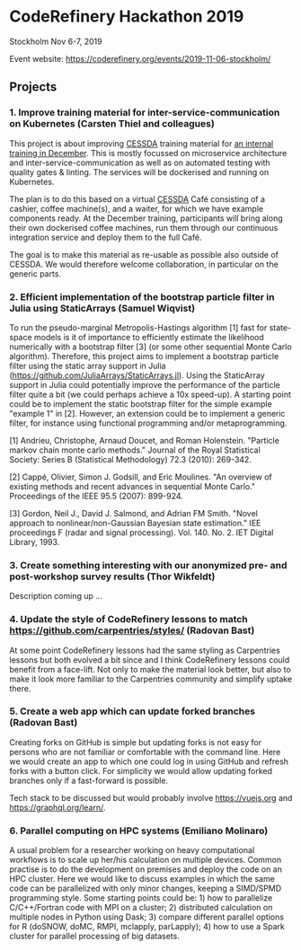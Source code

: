 

# CodeRefinery Hackathon 2019

Stockholm Nov 6-7, 2019

Event website: https://coderefinery.org/events/2019-11-06-stockholm/


## Projects

### 1. Improve training material for inter-service-communication on Kubernetes (Carsten Thiel and colleagues)

This project is about improving [CESSDA](https://www.cessda.eu) training material for 
[an internal training in December](https://www.cessda.eu/News-Events/Events/CESSDA-Technical-Infrastructure-Training-Day). This is mostly focussed on microservice architecture and inter-service-communication as well as 
on automated testing with quality gates & linting.
The services will be dockerised and running on Kubernetes.

The plan is to do this based on a virtual [CESSDA](https://www.cessda.eu) Café 
consisting of a cashier, coffee machine(s), and a waiter, for which we have example components ready.
At the December training, participants will bring along their own dockerised coffee machines,
run them through our continuous integration service and deploy them to the full Café.

The goal is to make this material as re-usable as possible also outside of CESSDA.
We would therefore welcome collaboration, in particular on the generic parts.


### 2. Efficient implementation of the bootstrap particle filter in Julia using StaticArrays (Samuel Wiqvist)

To run the pseudo-marginal Metropolis-Hastings algorithm [1] fast for
state-space models is it of importance to efficiently estimate the likelihood
numerically with a bootstrap filter [3] (or some other sequential Monte Carlo
algorithm). Therefore, this project aims to implement a bootstrap particle
filter using the static array support in Julia
(https://github.com/JuliaArrays/StaticArrays.jl). Using the StaticArray
support in Julia could potentially improve the performance of the particle
filter quite a bit (we could perhaps achieve a 10x speed-up). A starting point
could be to implement the static bootstrap filter for the simple example
"example 1" in [2]. However, an extension could be to implement a generic
filter, for instance using functional programming and/or metaprogramming.

[1] Andrieu, Christophe, Arnaud Doucet, and Roman Holenstein. "Particle markov chain monte carlo methods."
Journal of the Royal Statistical Society: Series B (Statistical Methodology) 72.3 (2010): 269-342.

[2] Cappé, Olivier, Simon J. Godsill, and Eric Moulines. "An overview of existing methods and recent advances in sequential Monte Carlo."
Proceedings of the IEEE 95.5 (2007): 899-924.

[3] Gordon, Neil J., David J. Salmond, and Adrian FM Smith. "Novel approach to nonlinear/non-Gaussian Bayesian state estimation."
IEE proceedings F (radar and signal processing). Vol. 140. No. 2. IET Digital Library, 1993.


### 3. Create something interesting with our anonymized pre- and post-workshop survey results (Thor Wikfeldt)

Description coming up ...


### 4. Update the style of CodeRefinery lessons to match https://github.com/carpentries/styles/ (Radovan Bast)

At some point CodeRefinery lessons had the same styling as Carpentries lessons
but both evolved a bit since and I think CodeRefinery lessons could benefit
from a face-lift. Not only to make the material look better, but also to make
it look more familiar to the Carpentries community and simplify uptake there.


### 5. Create a web app which can update forked branches (Radovan Bast)

Creating forks on GitHub is simple but updating forks is not easy for persons
who are not familiar or comfortable with the command line. Here we would
create an app to which one could log in using GitHub and refresh forks with a
button click. For simplicity we would allow updating forked branches only if a
fast-forward is possible.

Tech stack to be discussed but would probably involve https://vuejs.org
and https://graphql.org/learn/.


### 6. Parallel computing on HPC systems (Emiliano Molinaro)

A usual problem for a researcher working on heavy computational workflows is to scale up her/his calculation on multiple devices. Common practise is to do the development on premises and deploy the code on an HPC cluster. Here we would like to discuss examples in which the same code can be parallelized with only minor changes, keeping a SIMD/SPMD programming style. Some starting points could be: 1) how to parallelize C/C++/Fortran code with MPI on a cluster; 2) distributed calculation on multiple nodes in Python using Dask; 3) compare different parallel options for R (doSNOW, doMC, RMPI, mclapply, parLapply); 4) how to use a Spark cluster for parallel processing of big datasets.
